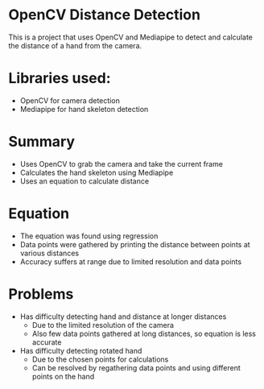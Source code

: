# OpenCV Distance Detection
This is a project that uses OpenCV and Mediapipe to detect and calculate the distance of a hand from the camera.

# Libraries used:
- OpenCV for camera detection
- Mediapipe for hand skeleton detection

# Summary
- Uses OpenCV to grab the camera and take the current frame
- Calculates the hand skeleton using Mediapipe
- Uses an equation to calculate distance

# Equation
- The equation was found using regression
- Data points were gathered by printing the distance between points at various distances
- Accuracy suffers at range due to limited resolution and data points

# Problems
- Has difficulty detecting hand and distance at longer distances
  - Due to the limited resolution of the camera
  - Also few data points gathered at long distances, so equation is less accurate
- Has difficulty detecting rotated hand
  - Due to the chosen points for calculations
  - Can be resolved by regathering data points and using different points on the hand
